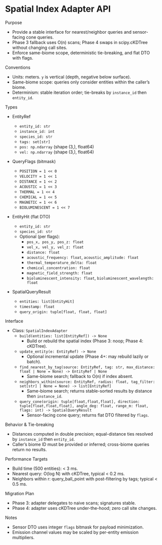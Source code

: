 # Spatial Index Adapter API

Purpose
- Provide a stable interface for nearest/neighbor queries and sensor-facing cone queries.
- Phase 3 fallback uses O(n) scans; Phase 4 swaps in scipy.cKDTree without changing call sites.
- Enforce same-biome scope, deterministic tie-breaking, and flat DTO with flags.

Conventions
- Units: meters. `y` is vertical (depth, negative below surface).
- Same-biome scope: queries only consider entities within the caller’s biome.
- Determinism: stable iteration order; tie-breaks by `instance_id` then `entity_id`.

Types
- EntityRef
  - `entity_id: str`
  - `instance_id: int`
  - `species_id: str`
  - `tags: set[str]`
  - `pos: np.ndarray` (shape (3,), float64)
  - `vel: np.ndarray` (shape (3,), float64)

- QueryFlags (bitmask)
  - `POSITION = 1 << 0`
  - `VELOCITY = 1 << 1`
  - `DISTANCE = 1 << 2`
  - `ACOUSTIC = 1 << 3`
  - `THERMAL = 1 << 4`
  - `CHEMICAL = 1 << 5`
  - `MAGNETIC = 1 << 6`
  - `BIOLUMINESCENT = 1 << 7`

- EntityHit (flat DTO)
  - `entity_id: str`
  - `species_id: str`
  - Optional (per flags):
    - `pos_x, pos_y, pos_z: float`
    - `vel_x, vel_y, vel_z: float`
    - `distance: float`
    - `acoustic_frequency: float`, `acoustic_amplitude: float`
    - `thermal_temperature_delta: float`
    - `chemical_concentration: float`
    - `magnetic_field_strength: float`
    - `bioluminescent_intensity: float`, `bioluminescent_wavelength: float`

- SpatialQueryResult
  - `entities: list[EntityHit]`
  - `timestamp: float`
  - `query_origin: tuple[float, float, float]`

Interface
- Class: `SpatialIndexAdapter`
  - `build(entities: list[EntityRef]) -> None`
    - Build or rebuild the spatial index (Phase 3: noop; Phase 4: cKDTree).
  - `update_entity(e: EntityRef) -> None`
    - Optional incremental update (Phase 4+: may rebuild lazily or batch).
  - `find_nearest_by_tag(source: EntityRef, tag: str, max_distance: float | None = None) -> EntityRef | None`
    - Same-biome search; fallback to O(n) if index absent.
  - `neighbors_within(source: EntityRef, radius: float, tag_filter: set[str] | None = None) -> list[EntityRef]`
    - Same-biome search; returns stable-sorted results by distance then `instance_id`.
  - `query_cone(origin: tuple[float,float,float], direction: tuple[float,float,float], angle_deg: float, range_m: float, flags: int) -> SpatialQueryResult`
    - Sensor-facing cone query; returns flat DTO filtered by `flags`.

Behavior & Tie-breaking
- Distances computed in double precision; equal-distance ties resolved by `instance_id` then `entity_id`.
- Caller’s biome ID must be provided or inferred; cross-biome queries return no results.

Performance Targets
- Build time (500 entities): < 3 ms.
- Nearest query: O(log N) with cKDTree, typical < 0.2 ms.
- Neighbors within r: query_ball_point with post-filtering by tags; typical < 0.5 ms.

Migration Plan
- Phase 3: adapter delegates to naive scans; signatures stable.
- Phase 4: adapter uses cKDTree under-the-hood; zero call site changes.

Notes
- Sensor DTO uses integer `flags` bitmask for payload minimization.
- Emission channel values may be scaled by per-entity emission multipliers.
